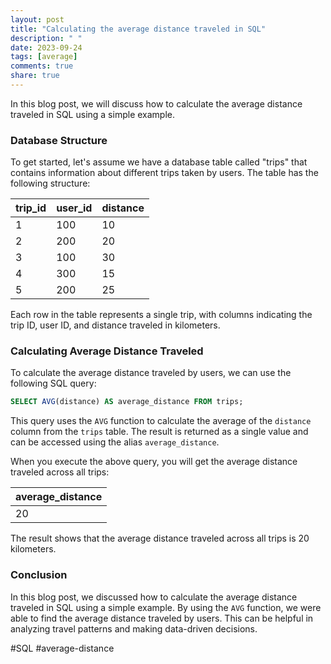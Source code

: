 ```yaml
---
layout: post
title: "Calculating the average distance traveled in SQL"
description: " "
date: 2023-09-24
tags: [average]
comments: true
share: true
---
```


In this blog post, we will discuss how to calculate the average distance traveled in SQL using a simple example.

### Database Structure

To get started, let's assume we have a database table called "trips" that contains information about different trips taken by users. The table has the following structure:

| trip_id | user_id | distance |
|---------|---------|----------|
| 1       | 100     | 10       |
| 2       | 200     | 20       |
| 3       | 100     | 30       |
| 4       | 300     | 15       |
| 5       | 200     | 25       |

Each row in the table represents a single trip, with columns indicating the trip ID, user ID, and distance traveled in kilometers.

### Calculating Average Distance Traveled

To calculate the average distance traveled by users, we can use the following SQL query:

```sql
SELECT AVG(distance) AS average_distance FROM trips;
```

This query uses the `AVG` function to calculate the average of the `distance` column from the `trips` table. The result is returned as a single value and can be accessed using the alias `average_distance`.

When you execute the above query, you will get the average distance traveled across all trips:

| average_distance |
|------------------|
| 20              |

The result shows that the average distance traveled across all trips is 20 kilometers.

### Conclusion

In this blog post, we discussed how to calculate the average distance traveled in SQL using a simple example. By using the `AVG` function, we were able to find the average distance traveled by users. This can be helpful in analyzing travel patterns and making data-driven decisions. 

#SQL #average-distance